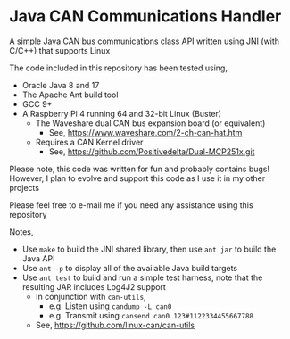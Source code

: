 # Java CAN Communications Handler
A simple Java CAN bus communications class API written using JNI (with C/C++) that supports Linux

The code included in this repository has been tested using,
- Oracle Java 8 and 17
- The Apache Ant build tool
- GCC 9+
- A Raspberry Pi 4 running 64 and 32-bit Linux (Buster)
  - The Waveshare dual CAN bus expansion board (or equivalent)
    - See, https://www.waveshare.com/2-ch-can-hat.htm
  - Requires a CAN Kernel driver
    - See, https://github.com/Positivedelta/Dual-MCP251x.git

Please note, this code was written for fun and probably contains bugs!  
However, I plan to evolve and support this code as I use it in my other projects  

Please feel free to e-mail me if you need any assistance using this repository  

Notes,
- Use `make` to build the JNI shared library, then use `ant jar` to build the Java API
- Use `ant -p` to display all of the available Java build targets
- Use `ant test` to build and run a simple test harness, note that the resulting JAR includes Log4J2 support
  - In conjunction with `can-utils`,
    - e.g. Listen using `candump -L can0`
    - e.g. Transmit using `cansend can0 123#1122334455667788`
  - See, https://github.com/linux-can/can-utils
